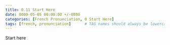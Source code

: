 ```yaml
---
title: 0.11 Start Here
date: 0000-05-05 00:00:00 +/-0800
categories: [French Pronunciation, 0 Start Here]
tags: [french, pronunciation]      # TAG names should always be lowercase
---
```


Start here
